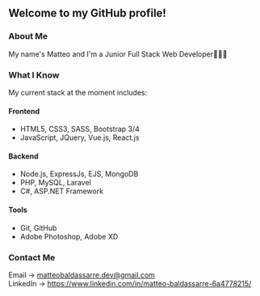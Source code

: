 ## Welcome to my GitHub profile!

### About Me
My name's Matteo and I'm a Junior Full Stack Web Developer👨🏻‍💻 <br>

### What I Know
My current stack at the moment includes:
#### Frontend
- HTML5, CSS3, SASS, Bootstrap 3/4
- JavaScript, JQuery, Vue.js, React.js

#### Backend
- Node.js, ExpressJs, EJS, MongoDB
- PHP, MySQL, Laravel
- C#, ASP.NET Framework

#### Tools
- Git, GitHub
- Adobe Photoshop, Adobe XD


### Contact Me
Email -> matteobaldassarre.dev@gmail.com <br>
LinkedIn -> https://www.linkedin.com/in/matteo-baldassarre-6a4778215/



